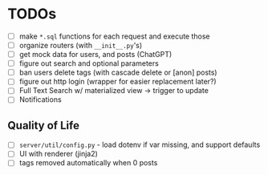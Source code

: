 # TODOs
- [ ] make `*.sql` functions for each request and execute those
- [ ] organize routers (with `__init__.py`'s)
- [ ] get mock data for users, and posts (ChatGPT)
- [ ] figure out search and optional parameters
- [ ] ban users delete tags (with cascade delete or [anon] posts)
- [ ] figure out http login (wrapper for easier replacement later?)
- [ ] Full Text Search w/ materialized view -> trigger to update
- [ ] Notifications

## Quality of Life
- [ ] `server/util/config.py` - load dotenv if var missing, and support defaults
- [ ] UI with renderer (jinja2)
- [ ] tags removed automatically when 0 posts